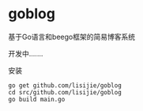 goblog
======

基于Go语言和beego框架的简易博客系统

开发中.......

安装
	
	go get github.com/lisijie/goblog
	cd src/github.com/lisijie/goblog
	go build main.go
